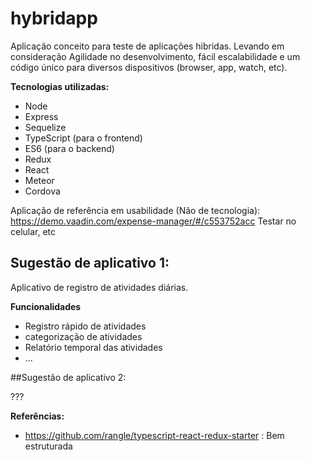 # hybridapp

Aplicação conceito para teste de aplicações hibridas.
Levando em consideração Agilidade no desenvolvimento, fácil escalabilidade e um código único para diversos dispositivos (browser, app, watch, etc).

**Tecnologias utilizadas:**

*   Node
*   Express
*   Sequelize
*   TypeScript (para o frontend)
*   ES6 (para o backend)
*   Redux
*   React
*   Meteor
*   Cordova

Aplicação de referência em usabilidade (Não de tecnologia):
https://demo.vaadin.com/expense-manager/#/c553752acc
Testar no celular, etc

## Sugestão de aplicativo 1:

Aplicativo de registro de atividades diárias.

**Funcionalidades**

* Registro rápido de atividades
* categorização de atividades
* Relatório temporal das atividades
* ...

##Sugestão de aplicativo 2:

???

**Referências:**

* https://github.com/rangle/typescript-react-redux-starter : Bem estruturada
